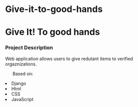 # Give-it-to-good-hands
<h1>Give It! To good hands</h1> 
<h3>Project Description</h3>
<p>Web application allows users to give redutant items to verified orgaznizations.</p>
<ul>Based on:</ul>
<li>Django</li>
<li>Html</li>
<li>CSS</li>
<li>JavaScript</li>

